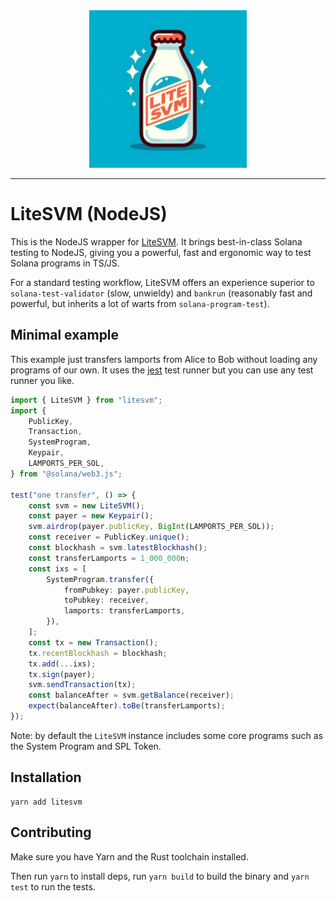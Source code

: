 <div align="center">
    <img src="https://raw.githubusercontent.com/litesvm/litesvm/master/logo.jpeg" width="50%" height="50%">
</div>

---
# LiteSVM (NodeJS)

This is the NodeJS wrapper for [LiteSVM](https://github.com/LiteSVM/litesvm). It brings best-in-class Solana testing
to NodeJS, giving you a powerful, fast and ergonomic way to test Solana programs in TS/JS.

For a standard testing workflow, LiteSVM offers an experience superior to `solana-test-validator` (slow, unwieldy)
and `bankrun` (reasonably fast and powerful, but inherits a lot of warts from `solana-program-test`).

## Minimal example

This example just transfers lamports from Alice to Bob without loading
any programs of our own. It uses the [jest](https://jestjs.io/)
test runner but you can use any test runner you like.

```ts
import { LiteSVM } from "litesvm";
import {
	PublicKey,
	Transaction,
	SystemProgram,
	Keypair,
	LAMPORTS_PER_SOL,
} from "@solana/web3.js";

test("one transfer", () => {
	const svm = new LiteSVM();
	const payer = new Keypair();
	svm.airdrop(payer.publicKey, BigInt(LAMPORTS_PER_SOL));
	const receiver = PublicKey.unique();
	const blockhash = svm.latestBlockhash();
	const transferLamports = 1_000_000n;
	const ixs = [
		SystemProgram.transfer({
			fromPubkey: payer.publicKey,
			toPubkey: receiver,
			lamports: transferLamports,
		}),
	];
	const tx = new Transaction();
	tx.recentBlockhash = blockhash;
	tx.add(...ixs);
	tx.sign(payer);
	svm.sendTransaction(tx);
	const balanceAfter = svm.getBalance(receiver);
	expect(balanceAfter).toBe(transferLamports);
});
```
Note: by default the `LiteSVM` instance includes some core programs such as
the System Program and SPL Token.

## Installation

```
yarn add litesvm
```

## Contributing

Make sure you have Yarn and the Rust toolchain installed.

Then run `yarn` to install deps, run `yarn build` to build the binary and `yarn test` to run the tests.

